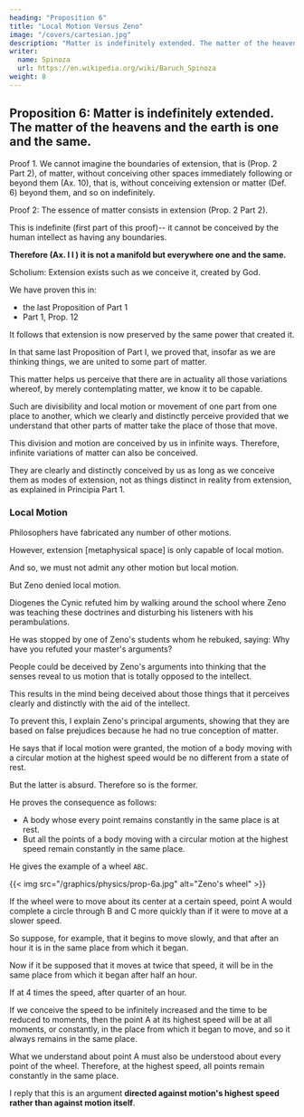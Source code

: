 ```yaml
---
heading: "Proposition 6"
title: "Local Motion Versus Zeno"
image: "/covers/cartesian.jpg"
description: "Matter is indefinitely extended. The matter of the heavens and the earth is one and the same"
writer:
  name: Spinoza
  url: https://en.wikipedia.org/wiki/Baruch_Spinoza
weight: 8
---
```



## Proposition 6: Matter is indefinitely extended. The matter of the heavens and the earth is one and the same.

Proof 1. We cannot imagine the boundaries of extension, that is (Prop. 2 Part 2), of matter, without conceiving other spaces immediately following or beyond them (Ax. 10), that is, without conceiving extension or matter (Def. 6) beyond them, and so on indefinitely.

Proof 2: The essence of matter consists in extension (Prop. 2 Part 2). 

This is indefinite (first part of this proof)-- it cannot be conceived by the human intellect as having any boundaries.

**Therefore (Ax. I I ) it is not a manifold but everywhere one and the same.**

Scholium: Extension exists such as we conceive it, created by God.

<!-- So far we have been dealing with the nature or essence of extension. -->

We have proven this in:
- the last Proposition of Part 1
- Part 1, Prop. 12

It follows that extension is now preserved by the same power that created it. 

In that same last Proposition of Part I, we proved that, insofar as we are thinking things, we are united to some part of matter. 

This matter helps us perceive that there are in actuality all those variations whereof, by merely contemplating matter, we know it to be capable. 

Such are divisibility and local motion or movement of one part from one place to another, which we clearly and distinctly perceive provided that we understand that other parts of matter take the place of those that move. 

This division and motion are conceived by us in infinite ways. Therefore, infinite variations of matter can also be conceived. 

They are clearly and distinctly conceived by us as long as we conceive them as modes of extension, not as things distinct in reality from extension, as explained in Principia Part 1. 


### Local Motion

Philosophers have fabricated any number of other motions.

 <!-- because we admit nothing but what we clearly and distinctly conceive, and because -->

However, extension [metaphysical space] is only capable of local motion. 

 <!-- nor does any other motion even come within the scope of our imagination,  -->

And so, we must not admit any other motion but local motion.

But Zeno denied local motion. 

 <!-- and did so for various reasons that  -->

Diogenes the Cynic refuted him by walking around the school where Zeno was teaching these doctrines and disturbing his listeners with his perambulations. 

He was stopped by one of Zeno's students whom he rebuked, saying: Why have you refuted your master's arguments? 

People could be deceived by Zeno's arguments into thinking that the senses reveal to us motion that is totally opposed to the intellect. 

This results in the mind being deceived about those things that it perceives clearly and distinctly with the aid of the intellect.

To prevent this, I explain Zeno's principal arguments, showing that they are based on false prejudices because he had no true conception of matter.

He says that if local motion were granted, the motion of a body moving with a circular motion at the highest speed would be no different from a state of rest.

But the latter is absurd. Therefore so is the former. 

He proves the consequence as follows:
- A body whose every point remains constantly in the same place is at rest. 
- But all the points of a body moving with a circular motion at the highest speed remain constantly in the same place.

He gives the example of a wheel `ABC`.

{{< img src="/graphics/physics/prop-6a.jpg" alt="Zeno's wheel" >}}


If the wheel were to move about its center at a certain speed, point A would complete a circle through B and C more quickly than if it were to move at a slower speed. 

So suppose, for example, that it begins to move slowly, and that after an hour it is in the same place from which it began. 

Now if it be supposed that it moves at twice that speed, it will be in the same place from which it began after half an hour.

If at 4 times the speed, after quarter of an hour. 

If we conceive the speed to be infinitely increased and the time to be reduced to moments, then the point A at its highest speed will be at all moments, or constantly, in the place from which it began to move, and so it always remains in the same place.

What we understand about point A must also be understood about every point of the wheel. Therefore, at the highest speed, all points remain constantly in the same place.

I reply that this is an argument **directed against motion's highest speed rather than against motion itself**. 

